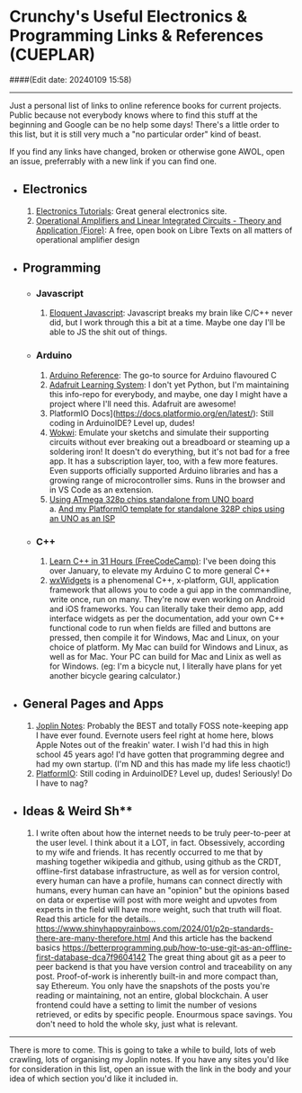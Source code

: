 # Crunchy's Useful Electronics & Programming Links & References (CUEPLAR) 
####(Edit date: 20240109 15:58)
<hr /> 

Just a personal list of links to online reference books for current projects. Public because not everybody knows where to find this stuff at the beginning and Google can be no help some days! There's a little order to this list, but it is still very much a "no particular order" kind of beast.

If you find any links have changed, broken or otherwise gone AWOL, open an issue, preferrably with a new link if you can find one.

- ## Electronics
  1. [Electronics Tutorials](https://www.electronics-tutorials.ws/): Great general electronics site.
  2. [Operational Amplifiers and Linear Integrated Circuits - Theory and Application (Fiore)](https://eng.libretexts.org/Bookshelves/Electrical_Engineering/Electronics/Operational_Amplifiers_and_Linear_Integrated_Circuits_-_Theory_and_Application_(Fiore)): A free, open book on Libre Texts on all matters of operational amplifier design

- ## Programming
  - ### Javascript
    1. [Eloquent Javascript](https://eloquentjavascript.net/): Javascript breaks my brain like C/C++ never did, but I work through this a bit at a time. Maybe one day I'll be able to JS the shit out of things.
  - ### Arduino
    1. [Arduino Reference](https://www.arduino.cc/reference/en/): The go-to source for Arduino flavoured C
    2. [Adafruit Learning System](https://learn.adafruit.com/): I don't yet Python, but I'm maintaining this info-repo for everybody, and maybe, one day I might have a project where I'll need this. Adafruit are awesome!
    3. PlatformIO Docs](https://docs.platformio.org/en/latest/): Still coding in ArduinoIDE? Level up, dudes!
    4. [Wokwi](https://wokwi.com/): Emulate your sketchs and simulate their supporting circuits without ever breaking out a breadboard or steaming up a soldering iron! It doesn't do everything, but it's not bad for a free app. It has a subscription layer, too, with a few more features. Even supports officially supported Arduino libraries and has a growing range of microcontroller sims. Runs in the browser and in VS Code as an extension.
    5. [Using ATmega 328p chips standalone from UNO board](https://wolles-elektronikkiste.de/en/using-the-atmega328p-standalone)<br />
        a. [And my PlatformIO template for standalone 328P chips using an UNO as an ISP](https://github.com/crunchysteve/Standalone328PU)
  - ### C++
    1. [Learn C++ in 31 Hours (FreeCodeCamp)](https://www.youtube.com/watch?v=8jLOx1hD3_o): I've been doing this over January, to elevate my Arduino C to more general C++
    2. [wxWidgets](https://siytek.com/macos-gui-cpp/#:~:text=%E2%80%93-,https%3A//www.wxwidgets.org/,-So%E2%80%A6%20how) is a phenomenal C++, x-platform, GUI, application framework
       that allows you to code a gui app in the commandline, write once, run on many. They're now even working on Android and iOS frameworks. You can literally take their demo
       app, add interface widgets as per the documentation, add your own C++ functional code to run when fields are filled and buttons are pressed, then compile it for Windows, Mac
       and Linux, on your choice of platform. My Mac can build for Windows and Linux, as well as for Mac. Your PC can build for Mac and Linix as well as for Windows. (eg: I'm a
       bicycle nut, I literally have plans for yet another bicycle gearing calculator.)
    [](3.)

- ## General Pages and Apps
  1.  [Joplin Notes](https://joplinapp.org/): Probably the BEST and totally FOSS note-keeping app I have ever found. Evernote users feel right at home here, blows Apple Notes out of the freakin' water. I wish I'd had this in high school 45 years ago! I'd have gotten that programming degree and had my own startup. (I'm ND and this has made my life less chaotic!)
  2.  [PlatformIO](https://platformio.org/): Still coding in ArduinoIDE? Level up, dudes! Seriously!  Do I have to nag?

- ## Ideas & Weird Sh**
  1.  I write often about how the internet needs to be truly peer-to-peer at the user level. I think about it a LOT, in fact. Obsessively, according to my wife and friends. It has recently occurred to me that by mashing together wikipedia and github, using github as the CRDT, offline-first database infrastructure, as well as for version control, every human can have a profile, humans can connect directly with humans, every human can have an "opinion" but the opinions based on data or expertise will post with more weight and upvotes from experts in the field will have more weight, such that truth will float. Read this article for the details...
      https://www.shinyhappyrainbows.com/2024/01/p2p-standards-there-are-many-therefore.html
  And this article has the backend basics
      https://betterprogramming.pub/how-to-use-git-as-an-offline-first-database-dca7f9604142
      The great thing about git as a peer to peer backend is that you have version control and traceability on any post. Proof-of-work is inherently built-in and more compact than, say Ethereum. You only have the snapshots of the posts you're reading or maintaining, not an entire, global blockchain. A user frontend could have a setting to limit the number of vesions retrieved, or edits by specific people. Enourmous space savings. You don't need to hold the whole sky, just what is relevant.

<hr />
There is more to come. This is going to take a while to build, lots of web crawling, lots of organising my Joplin notes. If you have any sites you'd like for consideration in this list, open an issue with the link in the body and your idea of which section you'd like it included in.
